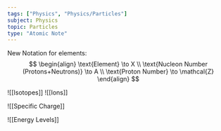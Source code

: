 ```yaml
---
tags: ["Physics", "Physics/Particles"]
subject: Physics
topic: Particles
type: "Atomic Note"
---
```


New Notation for elements:
$$
\begin{align}
\text{Element} \to X \\
\text{Nucleon Number (Protons+Neutrons)} \to A \\
\text{Proton Number} \to \mathcal{Z} 
\end{align}
$$

![[Isotopes]]
![[Ions]]

![[Specific Charge]]

![[Energy Levels]]